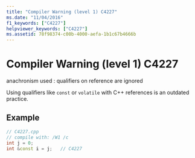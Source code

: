 ```yaml
---
title: "Compiler Warning (level 1) C4227"
ms.date: "11/04/2016"
f1_keywords: ["C4227"]
helpviewer_keywords: ["C4227"]
ms.assetid: 78f98374-c00b-4000-aefa-1b1c67b4666b
---
```

# Compiler Warning (level 1) C4227

anachronism used : qualifiers on reference are ignored

Using qualifiers like `const` or `volatile` with C++ references is an outdated practice.

## Example

```cpp
// C4227.cpp
// compile with: /W1 /c
int j = 0;
int &const i = j;   // C4227
```
